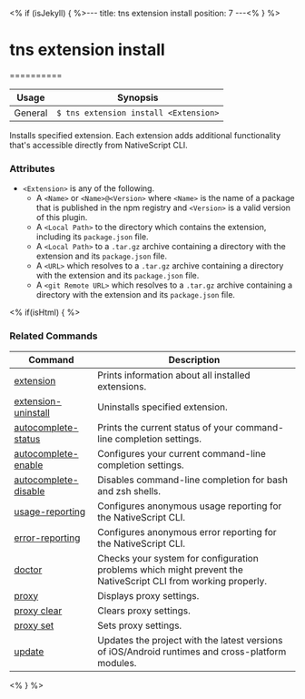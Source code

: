 <% if (isJekyll) { %>---
title: tns extension install
position: 7
---<% } %>
# tns extension install
==========

Usage | Synopsis
------|-------
General | `$ tns extension install <Extension>`

Installs specified extension. Each extension adds additional functionality that's accessible directly from NativeScript CLI.

### Attributes

* `<Extension>` is any of the following.
    * A `<Name>` or `<Name>@<Version>` where `<Name>` is the name of a package that is published in the npm registry and `<Version>` is a valid version of this plugin.
    * A `<Local Path>` to the directory which contains the extension, including its `package.json` file.
    * A `<Local Path>` to a `.tar.gz` archive containing a directory with the extension and its `package.json` file.
    * A `<URL>` which resolves to a `.tar.gz` archive containing a directory with the extension and its `package.json` file.
    * A `<git Remote URL>` which resolves to a `.tar.gz` archive containing a directory with the extension and its `package.json` file.

<% if(isHtml) { %>
### Related Commands

Command | Description
----------|----------
[extension](extension.html) | Prints information about all installed extensions.
[extension-uninstall](extension-uninstall.html) | Uninstalls specified extension.
[autocomplete-status](autocomplete-status.html) | Prints the current status of your command-line completion settings.
[autocomplete-enable](autocomplete-enable.html) | Configures your current command-line completion settings.
[autocomplete-disable](autocomplete-disable.html) | Disables command-line completion for bash and zsh shells.
[usage-reporting](usage-reporting.html) | Configures anonymous usage reporting for the NativeScript CLI.
[error-reporting](error-reporting.html) | Configures anonymous error reporting for the NativeScript CLI.
[doctor](doctor.html) | Checks your system for configuration problems which might prevent the NativeScript CLI from working properly.
[proxy](proxy.html) | Displays proxy settings.
[proxy clear](proxy-clear.html) | Clears proxy settings.
[proxy set](proxy-set.html) | Sets proxy settings.
[update](update.html) | Updates the project with the latest versions of iOS/Android runtimes and cross-platform modules.
<% } %>